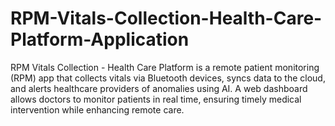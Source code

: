 # RPM-Vitals-Collection-Health-Care-Platform-Application
RPM Vitals Collection - Health Care Platform is a remote patient monitoring (RPM) app that collects vitals via Bluetooth devices, syncs data to the cloud, and alerts healthcare providers of anomalies using AI. A web dashboard allows doctors to monitor patients in real time, ensuring timely medical intervention while enhancing remote care.

